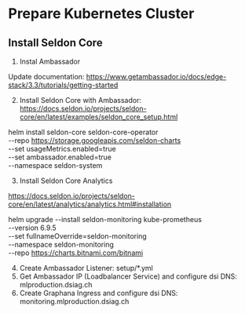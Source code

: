 # Prepare Kubernetes Cluster

## Install Seldon Core


1. Instal Ambassador

Update documentation: 
https://www.getambassador.io/docs/edge-stack/3.3/tutorials/getting-started


2. Install Seldon Core with Ambassador: https://docs.seldon.io/projects/seldon-core/en/latest/examples/seldon_core_setup.html


helm install seldon-core seldon-core-operator \
    --repo https://storage.googleapis.com/seldon-charts \
    --set usageMetrics.enabled=true \
    --set ambassador.enabled=true \
    --namespace seldon-system

3. Install Seldon Core Analytics

https://docs.seldon.io/projects/seldon-core/en/latest/analytics/analytics.html#installation

helm upgrade --install seldon-monitoring kube-prometheus \
    --version 6.9.5 \
    --set fullnameOverride=seldon-monitoring \
    --namespace seldon-monitoring \
    --repo https://charts.bitnami.com/bitnami

4. Create Ambassador Listener: setup/*.yml
5. Get Ambassador IP (Loadbalancer Service) and configure dsi DNS: mlproduction.dsiag.ch
6. Create Graphana Ingress and configure dsi DNS: monitoring.mlproduction.dsiag.ch